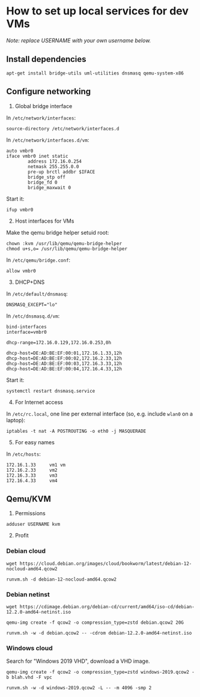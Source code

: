 # How to set up local services for dev VMs

*Note: replace USERNAME with your own username below.*

## Install dependencies

`apt-get install bridge-utils uml-utilities dnsmasq qemu-system-x86`

## Configure networking

1. Global bridge interface

In `/etc/network/interfaces`:

`source-directory /etc/network/interfaces.d`

In `/etc/network/interfaces.d/vm`:

```
auto vmbr0
iface vmbr0 inet static
        address 172.16.0.254
        netmask 255.255.0.0
        pre-up brctl addbr $IFACE
        bridge_stp off
        bridge_fd 0
        bridge_maxwait 0
```

Start it:

`ifup vmbr0`

2. Host interfaces for VMs

Make the qemu bridge helper setuid root:
```
chown :kvm /usr/lib/qemu/qemu-bridge-helper
chmod u+s,o= /usr/lib/qemu/qemu-bridge-helper
```

In `/etc/qemu/bridge.conf`:

```
allow vmbr0
```


3. DHCP+DNS

In `/etc/default/dnsmasq`:

```
DNSMASQ_EXCEPT="lo"
```

In `/etc/dnsmasq.d/vm`:

```
bind-interfaces
interface=vmbr0

dhcp-range=172.16.0.129,172.16.0.253,0h

dhcp-host=DE:AD:BE:EF:00:01,172.16.1.33,12h
dhcp-host=DE:AD:BE:EF:00:02,172.16.2.33,12h
dhcp-host=DE:AD:BE:EF:00:03,172.16.3.33,12h
dhcp-host=DE:AD:BE:EF:00:04,172.16.4.33,12h
```

Start it:

`systemctl restart dnsmasq.service`

4. For Internet access

In `/etc/rc.local`, one line per external interface (so, e.g. include
`wlan0` on a laptop):

`iptables -t nat -A POSTROUTING -o eth0 -j MASQUERADE`

5. For easy names

In `/etc/hosts`:

```
172.16.1.33		vm1 vm
172.16.2.33		vm2
172.16.3.33		vm3
172.16.4.33		vm4
```

## Qemu/KVM

1. Permissions

`adduser USERNAME kvm`

2. Profit

### Debian cloud

`wget https://cloud.debian.org/images/cloud/bookworm/latest/debian-12-nocloud-amd64.qcow2`

`runvm.sh -d debian-12-nocloud-amd64.qcow2`

### Debian netinst

`wget https://cdimage.debian.org/debian-cd/current/amd64/iso-cd/debian-12.2.0-amd64-netinst.iso`

`qemu-img create -f qcow2 -o compression_type=zstd debian.qcow2 20G`

`runvm.sh -w -d debian.qcow2 -- -cdrom debian-12.2.0-amd64-netinst.iso`

### Windows cloud

Search for "Windows 2019 VHD", download a VHD image.

`qemu-img create -f qcow2 -o compression_type=zstd windows-2019.qcow2 -b blah.vhd -F vpc`

`runvm.sh -w -d windows-2019.qcow2 -L -- -m 4096 -smp 2`
